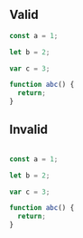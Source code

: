 ## Valid

```javascript
const a = 1;

let b = 2;

var c = 3;

function abc() {
  return;
}
```

## Invalid

```javascript
  
const a = 1;

let b = 2;

var c = 3;

function abc() {
  return;
}
```
